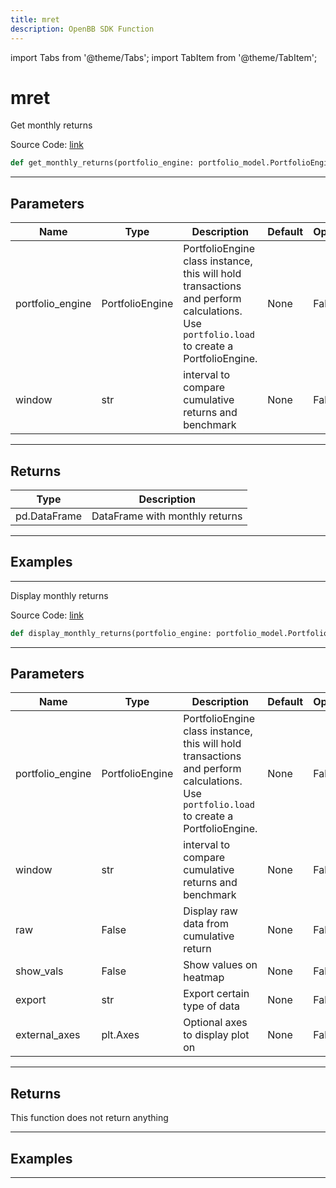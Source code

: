 ```yaml
---
title: mret
description: OpenBB SDK Function
---
```


import Tabs from '@theme/Tabs';
import TabItem from '@theme/TabItem';

# mret

<Tabs>
<TabItem value="model" label="Model" default>

Get monthly returns

Source Code: [link](https://github.com/OpenBB-finance/OpenBBTerminal/tree/main/openbb_terminal/portfolio/portfolio_model.py#L2212)

```python
def get_monthly_returns(portfolio_engine: portfolio_model.PortfolioEngine, window: str) -> DataFrame
```
---

## Parameters

| Name | Type | Description | Default | Optional |
| ---- | ---- | ----------- | ------- | -------- |
| portfolio_engine | PortfolioEngine | PortfolioEngine class instance, this will hold transactions and perform calculations.<br/>Use `portfolio.load` to create a PortfolioEngine. | None | False |
| window | str | interval to compare cumulative returns and benchmark | None | False |

---

## Returns

| Type | Description |
| ---- | ----------- |
| pd.DataFrame | DataFrame with monthly returns |

---

## Examples

---



</TabItem>
<TabItem value="view" label="View">

Display monthly returns

Source Code: [link](https://github.com/OpenBB-finance/OpenBBTerminal/tree/main/openbb_terminal/portfolio/portfolio_view.py#L457)

```python
def display_monthly_returns(portfolio_engine: portfolio_model.PortfolioEngine, window: str, raw: bool, show_vals: bool, export: str, external_axes: Optional[matplotlib.axes._axes.Axes]) -> None
```
---

## Parameters

| Name | Type | Description | Default | Optional |
| ---- | ---- | ----------- | ------- | -------- |
| portfolio_engine | PortfolioEngine | PortfolioEngine class instance, this will hold transactions and perform calculations.<br/>Use `portfolio.load` to create a PortfolioEngine. | None | False |
| window | str | interval to compare cumulative returns and benchmark | None | False |
| raw | False | Display raw data from cumulative return | None | False |
| show_vals | False | Show values on heatmap | None | False |
| export | str | Export certain type of data | None | False |
| external_axes | plt.Axes | Optional axes to display plot on | None | False |

---

## Returns

This function does not return anything

---

## Examples

---



</TabItem>
</Tabs>